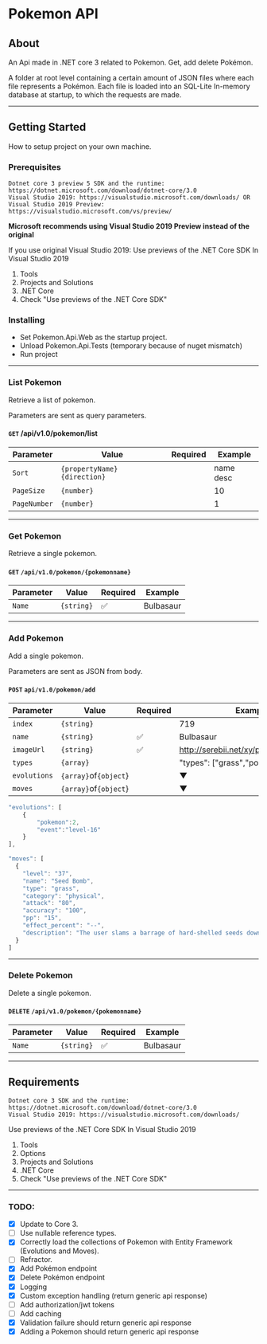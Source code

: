 # Pokemon API #

## About ##
An Api made in .NET core 3 related to Pokemon. Get, add delete Pokémon.

A folder at root level containing a certain amount of JSON files where each file represents a Pokémon. Each file is loaded into an SQL-Lite In-memory database at startup, to which the requests are made.
___

## Getting Started
How to setup project on your own machine.
### Prerequisites
```
Dotnet core 3 preview 5 SDK and the runtime: https://dotnet.microsoft.com/download/dotnet-core/3.0
Visual Studio 2019: https://visualstudio.microsoft.com/downloads/ OR
Visual Studio 2019 Preview: https://visualstudio.microsoft.com/vs/preview/
```
**Microsoft recommends using Visual Studio 2019 Preview instead of the original**

If you use original Visual Studio 2019:
Use previews of the .NET Core SDK In Visual Studio 2019

1. Tools
2. Projects and Solutions
3. .NET Core
4. Check "Use previews of the .NET Core SDK"

### Installing
* Set Pokemon.Api.Web as the startup project.
* Unload Pokemon.Api.Tests (temporary because of nuget mismatch)
* Run project
___

### List Pokemon

Retrieve a list of pokemon.

Parameters are sent as query parameters.

#### `GET` /api/v1.0/pokemon/list

| Parameter    | Value                        | Required | Example   |
| ------------ | ---------------------------- | -------- | --------- |
| `Sort`       | `{propertyName} {direction}` |          | name desc |
| `PageSize`   | `{number}`                   |          | 10        |
| `PageNumber` | `{number}`                   |          | 1         |

___
### Get Pokemon

Retrieve a single pokemon.

#### `GET` `/api/v1.0/pokemon/{pokemonname}`

| Parameter | Value    | Required | Example           |
| --------- | -------- | -------- | ----------------- |
| `Name`      | `{string}` | ✅        | Bulbasaur |
___

### Add Pokemon

Add a single pokemon.

Parameters are sent as JSON from body.

#### `POST` `api/v1.0/pokemon/add`

| Parameter | Value    | Required | Example           |
| --------- | -------- | -------- | ----------------- |
| `index`      | `{string}` |         | 719 |
| `name`      | `{string}` | ✅        | Bulbasaur |
| `imageUrl`      | `{string}` | ✅        | http://serebii.net/xy/pokemon/001.png|
| `types`      | `{array}` |         | "types": ["grass","poison"] |
| `evolutions`      | `{array}`of`{object`} |         | ▼ |
| `moves`      | `{array}`of`{object`} |         | ▼ |
  ```javascript
"evolutions": [
      {
          "pokemon":2,
          "event":"level-16"
      }
  ],
  
"moves": [
    {
      "level": "37",
      "name": "Seed Bomb",
      "type": "grass",
      "category": "physical",
      "attack": "80",
      "accuracy": "100",
      "pp": "15",
      "effect_percent": "--",
      "description": "The user slams a barrage of hard-shelled seeds down on the target from above."
    }
  ]
  ```

___
### Delete Pokemon

Delete a single pokemon.

#### `DELETE` `/api/v1.0/pokemon/{pokemonname}`

| Parameter | Value    | Required | Example           |
| --------- | -------- | -------- | ----------------- |
| `Name`      | `{string}` | ✅        | Bulbasaur |
___


## Requirements
```
Dotnet core 3 SDK and the runtime: https://dotnet.microsoft.com/download/dotnet-core/3.0
Visual Studio 2019: https://visualstudio.microsoft.com/downloads/
```

Use previews of the .NET Core SDK In Visual Studio 2019
1. Tools
2. Options
3. Projects and Solutions
4. .NET Core
5. Check "Use previews of the .NET Core SDK"

___

### TODO:

- [x] Update to Core 3.
- [ ] Use nullable reference types.
- [x] Correctly load the collections of Pokemon with Entity Framework (Evolutions and Moves).
- [ ] Refractor.
- [x] Add Pokémon endpoint
- [x] Delete Pokémon endpoint
- [x] Logging
- [x] Custom exception handling (return generic api response)
- [ ] Add authorization/jwt tokens
- [ ] Add caching
- [x] Validation failure should return generic api response
- [x] Adding a Pokemon should return generic api response
